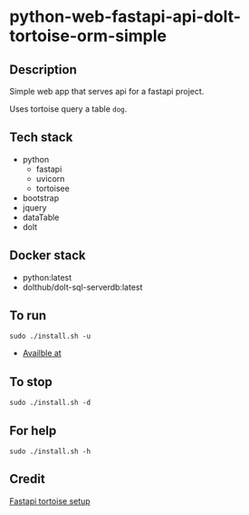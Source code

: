 # python-web-fastapi-api-dolt-tortoise-orm-simple

## Description
Simple web app that serves api
for a fastapi project.

Uses tortoise query a table `dog`.

## Tech stack
- python
  - fastapi
  - uvicorn
  - tortoisee
- bootstrap
- jquery
- dataTable
- dolt

## Docker stack
- python:latest
- dolthub/dolt-sql-serverdb:latest

## To run
`sudo ./install.sh -u`
- [Availble at](http://localhost/dog)

## To stop
`sudo ./install.sh -d`

## For help
`sudo ./install.sh -h`

## Credit
[Fastapi tortoise setup](https://medium.com/nerd-for-tech/python-tortoise-orm-integration-with-fastapi-c3751d248ce1)
